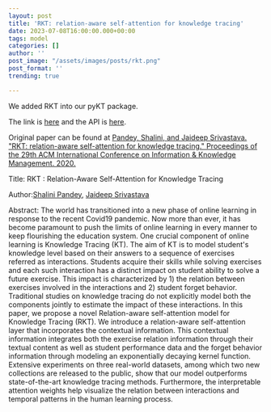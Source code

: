 ```yaml
---
layout: post
title: 'RKT: relation-aware self-attention for knowledge tracing'
date: 2023-07-08T16:00:00.000+00:00
tags: model
categories: []
author: ''
post_image: "/assets/images/posts/rkt.png"
post_format: ''
trending: true

---
```

We added RKT into our pyKT package.

The link is [here](https://pykt-toolkit.readthedocs.io/en/latest/models.html#rkt) and the API is [here](https://pykt-toolkit.readthedocs.io/en/latest/pykt.models.html#module-pykt.models.rkt).

Original paper can be found at [Pandey, Shalini, and Jaideep Srivastava. "RKT: relation-aware self-attention for knowledge tracing." Proceedings of the 29th ACM International Conference on Information & Knowledge Management. 2020.
](https://dl.acm.org/doi/pdf/10.1145/3340531.3411994)

Title: RKT : Relation-Aware Self-Attention for Knowledge Tracing

Author:[Shalini Pandey](https://dl.acm.org/profile/99659439874), [Jaideep Srivastava](https://dl.acm.org/profile/81100063012)

Abstract: The world has transitioned into a new phase of online learning in response to the recent Covid19 pandemic. Now more than ever, it has become paramount to push the limits of online learning in every manner to keep flourishing the education system. One crucial component of online learning is Knowledge Tracing (KT). The aim of KT is to model student's knowledge level based on their answers to a sequence of exercises referred as interactions. Students acquire their skills while solving exercises and each such interaction has a distinct impact on student ability to solve a future exercise. This impact is characterized by 1) the relation between exercises involved in the interactions and 2) student forget behavior. Traditional studies on knowledge tracing do not explicitly model both the components jointly to estimate the impact of these interactions. In this paper, we propose a novel Relation-aware self-attention model for Knowledge Tracing (RKT). We introduce a relation-aware self-attention layer that incorporates the contextual information. This contextual information integrates both the exercise relation information through their textual content as well as student performance data and the forget behavior information through modeling an exponentially decaying kernel function. Extensive experiments on three real-world datasets, among which two new collections are released to the public, show that our model outperforms state-of-the-art knowledge tracing methods. Furthermore, the interpretable attention weights help visualize the relation between interactions and temporal patterns in the human learning process.